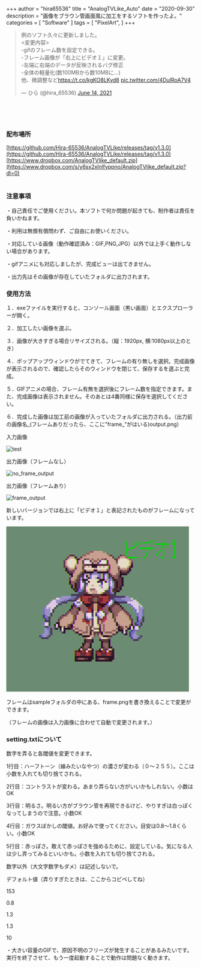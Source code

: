 +++
author = "hira65536"
title = "AnalogTVLike_Auto"
date = "2020-09-30"
description = "画像をブラウン管画面風に加工をするソフトを作ったよ。"
categories = [
    "Software"
]
tags = [
    "PixelArt",
]
+++

<blockquote class="twitter-tweet"><p lang="ja" dir="ltr">例のソフト久々に更新しました。<br>&lt;変更内容&gt;<br>-gifのフレーム数を設定できる。<br>-フレーム画像が「右上にビデオ１」に変更。<br>-左端に右端のデータが反映されるバグ修正<br>-全体の軽量化(数100MBから数10MBに…)<br>他、微調整など<a href="https://t.co/kgKO8LKyd8">https://t.co/kgKO8LKyd8</a> <a href="https://t.co/4DuIRoA7V4">pic.twitter.com/4DuIRoA7V4</a></p>&mdash; ひら (@hira_65536) <a href="https://twitter.com/hira_65536/status/1404376180304666625?ref_src=twsrc%5Etfw">June 14, 2021</a> <script async src="https://platform.twitter.com/widgets.js" charset="utf-8"></script></blockquote>

<br><br><br>
### 配布場所
[https://github.com/Hira-65536/AnalogTVLike/releases/tag/v1.3.0](https://github.com/Hira-65536/AnalogTVLike/releases/tag/v1.3.0)<br>
[https://www.dropbox.com/AnalogTVlike_default.zip](https://www.dropbox.com/s/y6sx2xlnlfvppno/AnalogTVlike_default.zip?dl=0)<br><br>



### 注意事項

・自己責任でご使用ください。本ソフトで何か問題が起きても、制作者は責任を負いかねます。

・利用は無償有償問わず、ご自由にお使いください。

・対応している画像（動作確認済み：GIF,PNG,JPG）以外では上手く動作しない場合があります。

・gifアニメにも対応しましたが、完成ビューは出てきません。

・出力先はその画像が存在していたフォルダに出力されます。


### 使用方法
１．exeファイルを実行すると、コンソール画面（黒い画面）とエクスプローラーが開く。

２．加工したい画像を選ぶ。

３．画像が大きすぎる場合リサイズされる。（縦：1920px, 横:1080px以上のとき）

４．ポップアップウィンドウがでてきて、フレームの有り無しを選択。完成画像が表示されるので、確認したらそのウィンドウを閉じて、保存するを選ぶと完成。

５．GIFアニメの場合、フレーム有無を選択後にフレーム数を指定できます。また、完成画像は表示されません。そのあとは4番同様に保存を選択してください。

６．完成した画像は加工前の画像が入っていたフォルダに出力される。（出力前の画像名_(フレームありだったら、ここに"frame_"がはいる)output.png）

入力画像

![test](https://user-images.githubusercontent.com/56217982/90303722-6025eb00-deeb-11ea-9f9a-800338bba4f2.png)

出力画像（フレームなし）

![no_frame_output](https://user-images.githubusercontent.com/56217982/90303723-61571800-deeb-11ea-9e5c-09e8d66e3876.png)

出力画像（フレームあり）

![frame_output](https://user-images.githubusercontent.com/56217982/90303725-63b97200-deeb-11ea-91ac-67713beb98d6.png)

新しいバージョンでは右上に「ビデオ１」と表記されたものがフレームになっています。

![f1](f1.png "f1")

フレームはsampleフォルダの中にある、frame.pngを書き換えることで変更ができます。

（フレームの画像は入力画像に合わせて自動で変更されます。）

### setting.txtについて

数字を弄ると各閾値を変更できます。

1行目：ハーフトーン（線みたいなやつ）の濃さが変わる（０～２５５）。ここは小数を入れても切り捨てされる。

2行目：コントラストが変わる。あまり弄らない方がいいかもしれない。小数はOK

3行目：明るさ。明るい方がブラウン管を再現できるけど、やりすぎは白っぽくなってしまうので注意。小数OK

4行目：ガウスぼかしの閾値。お好みで使ってください。目安は0.8～1.8くらい。小数OK

5行目：赤っぽさ。敢えて赤っぽさを強めるために、設定している。気になる人は少し弄ってみるといいかも。小数を入れても切り捨てされる。


数字以外（大文字数字もダメ）は記述しないで。

デフォルト値（弄りすぎたときは、ここからコピペしてね）

153

0.8

1.3

1.3

10

・大きい容量のGIFで、原因不明のフリーズが発生することがあるみたいです。実行を終了させて、もう一度起動することで動作は問題なく動きます。

